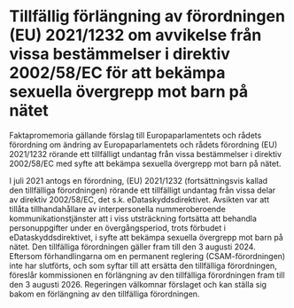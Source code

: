 # Tillfällig förlängning av förordningen (EU) 2021/1232 om avvikelse från vissa bestämmelser i direktiv 2002/58/EC för att bekämpa sexuella övergrepp mot barn på nätet

Faktapromemoria gällande förslag till Europaparlamentets och rådets förordning om ändring av Europaparlamentets och rådets förordning (EU) 2021/1232 rörande ett tillfälligt undantag från vissa bestämmelser i direktiv 2002/58/EC med syfte att bekämpa sexuella övergrepp mot barn på nätet.

I juli 2021 antogs en förordning, (EU) 2021/1232 (fortsättningsvis kallad den tillfälliga förordningen) rörande ett tillfälligt undantag från vissa delar av direktiv 2002/58/EC, det s.k. eDataskyddsdirektivet. Avsikten var att tillåta tillhandahållare av interpersonella nummeroberoende kommunikationstjänster att i viss utsträckning fortsätta att behandla personuppgifter under en övergångsperiod, trots förbudet i eDataskyddsdirektivet, i syfte att bekämpa sexuella övergrepp mot barn på nätet. Den tillfälliga förordningen gäller fram till den 3 augusti 2024. Eftersom förhandlingarna om en permanent reglering (CSAM-förordningen) inte har slutförts, och som syftar till att ersätta den tillfälliga förordningen, föreslår kommissionen en förlängning av den tillfälliga förordningen fram till den 3 augusti 2026. Regeringen välkomnar förslaget och kan ställa sig bakom en förlängning av den tillfälliga förordningen.
